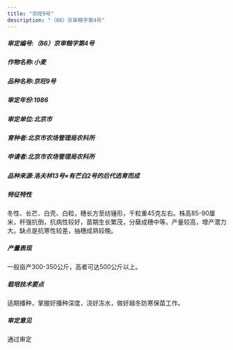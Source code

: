 ```yaml
---
title: "京旺9号"
description: "（86）京审粮字第4号"
---
```

##### 审定编号:（86）京审粮字第4号

##### 作物名称:小麦

##### 品种名称:京旺9号

##### 审定年份:1986

##### 审定单位:北京市

##### 育种者:北京市农场管理局农科所

##### 申请者:北京市农场管理局农科所

##### 品种来源:洛夫林13号×有芒白2号的后代选育而成

##### 特征特性
冬性、长芒、白壳、白粒，穗长方至纺锤形，千粒重45克左右。株高85-90厘米，杆强抗倒，抗病性较好，苗期生长繁茂，分蘖成穗中等。产量较高，增产潜力大。缺点是抗寒性较差，抽穗成熟较晚。

##### 产量表现
一般亩产300-350公斤，高者可达500公斤以上。

##### 栽培技术要点
适期播种，掌握好播种深度，浇好冻水，做好越冬防寒保苗工作。

##### 审定意见
通过审定
